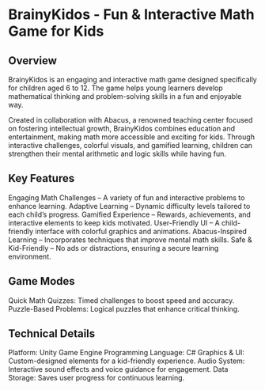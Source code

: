 # BrainyKidos - Fun & Interactive Math Game for Kids
## Overview
BrainyKidos is an engaging and interactive math game designed specifically for children aged 6 to 12. The game helps young learners develop mathematical thinking and problem-solving skills in a fun and enjoyable way.

Created in collaboration with Abacus, a renowned teaching center focused on fostering intellectual growth, BrainyKidos combines education and entertainment, making math more accessible and exciting for kids. Through interactive challenges, colorful visuals, and gamified learning, children can strengthen their mental arithmetic and logic skills while having fun.

## Key Features 
Engaging Math Challenges – A variety of fun and interactive problems to enhance learning.
Adaptive Learning – Dynamic difficulty levels tailored to each child’s progress.
Gamified Experience – Rewards, achievements, and interactive elements to keep kids motivated.
User-Friendly UI – A child-friendly interface with colorful graphics and animations.
Abacus-Inspired Learning – Incorporates techniques that improve mental math skills.
Safe & Kid-Friendly – No ads or distractions, ensuring a secure learning environment.

## Game Modes 
Quick Math Quizzes: Timed challenges to boost speed and accuracy.
Puzzle-Based Problems: Logical puzzles that enhance critical thinking.

## Technical Details 
Platform: Unity Game Engine
Programming Language: C#
Graphics & UI: Custom-designed elements for a kid-friendly experience.
Audio System: Interactive sound effects and voice guidance for engagement.
Data Storage: Saves user progress for continuous learning.
